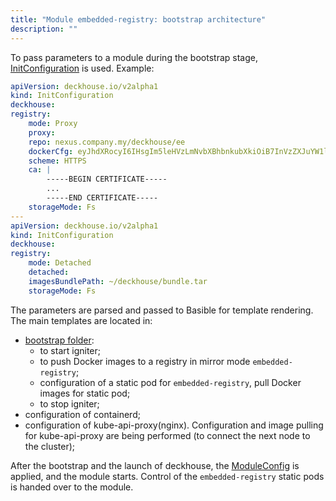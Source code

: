 ```yaml
---
title: "Module embedded-registry: bootstrap architecture"
description: ""
---
```


To pass parameters to a module during the bootstrap stage, [InitConfiguration](candi/openapi/init_configuration.yaml) is used.
Example:
```yaml
apiVersion: deckhouse.io/v2alpha1
kind: InitConfiguration
deckhouse:
registry:
    mode: Proxy
    proxy:
    repo: nexus.company.my/deckhouse/ee
    dockerCfg: eyJhdXRocyI6IHsgIm5leHVzLmNvbXBhbnkubXkiOiB7InVzZXJuYW1lIjoibmV4dXMtdXNlciIsInBhc3N3b3JkIjoibmV4dXMtcEBzc3cwcmQiLCJhdXRoIjoiYm1WNGRYTXRkWE5sY2pwdVpYaDFjeTF3UUhOemR6QnlaQW89In19fQo=
    scheme: HTTPS
    ca: |
        -----BEGIN CERTIFICATE-----
        ...
        -----END CERTIFICATE-----
    storageMode: Fs
---
apiVersion: deckhouse.io/v2alpha1
kind: InitConfiguration
deckhouse:
registry:
    mode: Detached
    detached:
    imagesBundlePath: ~/deckhouse/bundle.tar
    storageMode: Fs
```

The parameters are parsed and passed to Basible for template rendering. The main templates are located in:
- [bootstrap folder](candi/bashible/common-steps/cluster-bootstrap/):
  - to start igniter;
  - to push Docker images to a registry in mirror mode `embedded-registry`;
  - configuration of a static pod for `embedded-registry`, pull Docker images for static pod;
  - to stop igniter;
- configuration of containerd;
- configuration of kube-api-proxy(nginx). Configuration and image pulling for kube-api-proxy are being performed (to connect the next node to the cluster);

After the bootstrap and the launch of deckhouse, the [ModuleConfig](dhctl/pkg/config/module_config.go#L102) is applied, and the module starts.
Control of the `embedded-registry` static pods is handed over to the module.
